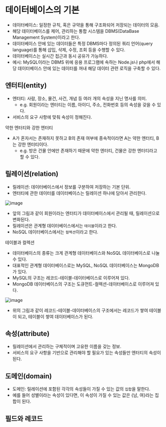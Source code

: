# 데이터베이스의 기본

- 데이터베이스: 일정한 규칙, 혹은 규약을 통해 구조화되어 저장되는 데이터의 모음.
- 해당 데이터베이스를 제어, 관리하는 통합 시스템을 DBMS(DataBase Management System)이라고 한다.
- 데이터베이스 안에 있는 데이터들은 특정 DBMS마다 정의된 쿼리 언어(query language)를 통해 삽입, 삭제, 수정, 조회 등을 수행할 수 있다.
- 데이터베이스는 실시간 접근과 동시 공유가 가능하다.
- 예시: MySQL이라는 DBMS 위에 응용 프로그램에 속하는 Node.js나 php에서 해당 데이터베이스 안에 있는 데이터를 꺼내 해당 데이터 관련 로직을 구축할 수 있다.

## 엔터티(entity)

- 엔터티: 사람, 장소, 물건, 사건, 개념 등 여러 개의 속성을 지닌 명사를 의미.
  - e.g. 회원이라는 엔터티는 이름, 아이디, 주소, 전화번호 등의 속성을 갖을 수 있다.
- 서비스의 요구 사항에 맞춰 속성이 정해진다.

약한 엔터티와 강한 엔터티

- A가 혼자서는 존재하지 못하고 B의 존재 여부에 종속적이라면 A는 약한 엔터티, B는 강한 엔터티이다.
  - e.g. 방은 건물 안에만 존재하기 때문에 약한 엔터티, 건물은 강한 엔터티라고 할 수 있다. 

## 릴레이션(relation)

- 릴레이션: 데이터베이스에서 정보를 구분하여 저장하는 기본 단위.
- 엔터티에 관한 데이터를 데이터베이스는 릴레이션 하나에 담아서 관리한다.

![image](https://github.com/yi-hongju/CS-for-Jobs/assets/44770369/03948291-69e6-47c8-9630-214b0fae1f86)

- 앞의 그림과 같이 회원이라는 엔터티가 데이터베이스에서 관리될 때, 릴레이션으로 변화된다.
- 릴레이션은 관계형 데이터베이스에서는 ```테이블```이라고 한다.
- NoSQL 데이터베이스에서는 ```컬렉션```이라고 한다.

테이블과 컬렉션

- 데이터베이스의 종류는 크게 관계형 데이터베이스와 NoSQL 데이터베이스로 나눌 수 있다.
- 대표적인 관계형 데이터베이스로는 MySQL, NoSQL 데이터베이스는 MongoDB가 있다.
- MySQL의 구조는 레코드-테이블-데이터베이스로 이루어져 있다.
- MongoDB 데이터베이스의 구조는 도큐먼트-컬렉션-데이터베이스로 이루어져 있다.

![image](https://github.com/yi-hongju/CS-for-Jobs/assets/44770369/1e8a955d-948e-4f3a-aec2-0bf5764e8474)

- 위의 그림과 같이 레코드-테이블-데이터베이스의 구조에서는 레코드가 쌓여 테이블이 되고, 테이블이 쌓여 데이터베이스가 된다.

## 속성(attribute)

- 릴레이션에서 관리하는 구체적이며 고유한 이름을 갖는 정보.
- 서비스의 요구 사항을 기반으로 관리해야 할 필요가 있는 속성들만 엔터티의 속성이 된다.

## 도메인(domain)

- 도메인: 릴레이션에 포함된 각각의 속성들이 가질 수 있는 값의 ```집합```을 말한다.
- 예를 들어 성별이라는 속성이 있다면, 이 속성이 가질 수 있는 값은 {남, 여}라는 집합이 된다.

## 필드와 레코드